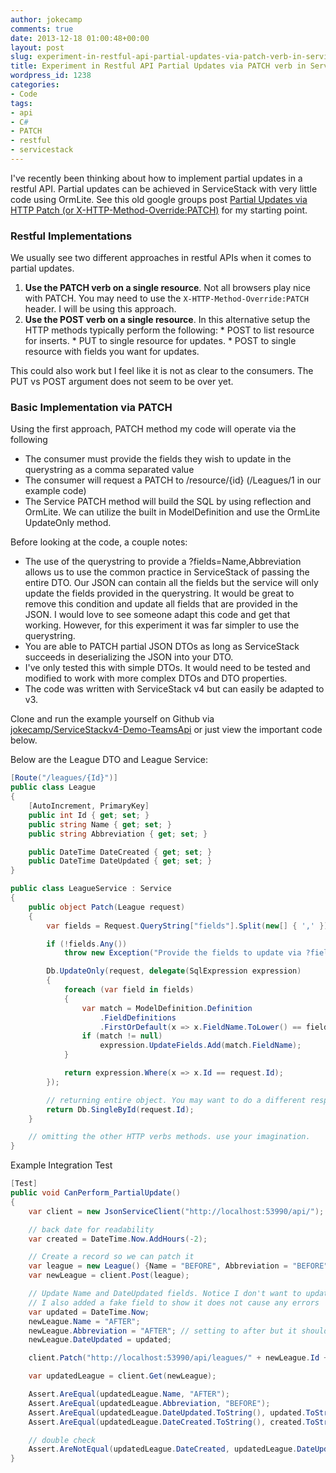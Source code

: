 ```yaml
---
author: jokecamp
comments: true
date: 2013-12-18 01:00:48+00:00
layout: post
slug: experiment-in-restful-api-partial-updates-via-patch-verb-in-servicestack
title: Experiment in Restful API Partial Updates via PATCH verb in ServiceStack
wordpress_id: 1238
categories:
- Code
tags:
- api
- C#
- PATCH
- restful
- servicestack
---
```


I've recently been thinking about how to implement partial updates in a restful API. Partial updates can be achieved in ServiceStack with very little code using OrmLite. See this old google groups post [Partial Updates via HTTP Patch (or X-HTTP-Method-Override:PATCH)](https://groups.google.com/forum/#!topic/servicestack/H9lov15rR14) for my starting point.

### Restful Implementations

We usually see two different approaches in restful APIs when it comes to partial updates.

  1. **Use the PATCH verb on a single resource**. Not all browsers play nice with PATCH. You may need to use the `X-HTTP-Method-Override:PATCH` header. I will be using this approach.
  2. **Use the POST verb on a single resource**. In this alternative setup the HTTP methods typically perform the following:
    * POST to list resource for inserts.
    * PUT to single resource for updates.
    * POST to single resource with fields you want for updates.

This could also work but I feel like it is not as clear to the consumers. The PUT vs POST argument does not seem to be over yet.

### Basic Implementation via PATCH

Using the first approach, PATCH method my code will operate via the following

  * The consumer must provide the fields they wish to update in the querystring as a comma separated value
  * The consumer will request a PATCH to /resource/{id} (/Leagues/1 in our example code)
  * The Service PATCH method will build the SQL by using reflection and OrmLite. We can utilize the built in ModelDefinition and use the OrmLite UpdateOnly method.

Before looking at the code, a couple notes:

  * The use of the querystring to provide a ?fields=Name,Abbreviation allows us to use the common practice in ServiceStack of passing the entire DTO. Our JSON can   contain all the fields but the service will only update the fields provided in the querystring. It would be great to remove this condition and update all fields that are provided in the JSON. I would love to see someone adapt this code and get that working. However, for this experiment it was far simpler to use the querystring.
  * You are able to PATCH partial JSON DTOs as long as ServiceStack succeeds in deserializing the JSON into your DTO.
  * I've only tested this with simple DTOs. It would need to be tested and modified to work with more complex DTOs and DTO properties.
  * The code was written with ServiceStack v4 but can easily be adapted to v3.

Clone and run the example yourself on Github via [jokecamp/ServiceStackv4-Demo-TeamsApi](https://github.com/jokecamp/ServiceStackv4-Demo-TeamsApi/blob/master/LeagueService.cs) or just view the important code below.

Below are the League DTO and League Service:

```csharp
[Route("/leagues/{Id}")]
public class League
{
    [AutoIncrement, PrimaryKey]
    public int Id { get; set; }
    public string Name { get; set; }
    public string Abbreviation { get; set; }

    public DateTime DateCreated { get; set; }
    public DateTime DateUpdated { get; set; }
}

public class LeagueService : Service
{
    public object Patch(League request)
    {
        var fields = Request.QueryString["fields"].Split(new[] { ',' });

        if (!fields.Any())
            throw new Exception("Provide the fields to update via ?fields= in querystring");

        Db.UpdateOnly(request, delegate(SqlExpression expression)
        {
            foreach (var field in fields)
            {
                var match = ModelDefinition.Definition
                    .FieldDefinitions
                    .FirstOrDefault(x => x.FieldName.ToLower() == field.ToLower());
                if (match != null)
                    expression.UpdateFields.Add(match.FieldName);
            }

            return expression.Where(x => x.Id == request.Id);
        });

        // returning entire object. You may want to do a different response code
        return Db.SingleById(request.Id);
    }

    // omitting the other HTTP verbs methods. use your imagination.
}
```

Example Integration Test

```csharp
[Test]
public void CanPerform_PartialUpdate()
{
    var client = new JsonServiceClient("http://localhost:53990/api/");

    // back date for readability
    var created = DateTime.Now.AddHours(-2);

    // Create a record so we can patch it
    var league = new League() {Name = "BEFORE", Abbreviation = "BEFORE", DateUpdated = created, DateCreated = created};
    var newLeague = client.Post(league);

    // Update Name and DateUpdated fields. Notice I don't want to update DateCreatedField.
    // I also added a fake field to show it does not cause any errors
    var updated = DateTime.Now;
    newLeague.Name = "AFTER";
    newLeague.Abbreviation = "AFTER"; // setting to after but it should not get updated
    newLeague.DateUpdated = updated;

    client.Patch("http://localhost:53990/api/leagues/" + newLeague.Id + "?fields=Name,DateUpdated,thisFieldDoesNotExist", newLeague);

    var updatedLeague = client.Get(newLeague);

    Assert.AreEqual(updatedLeague.Name, "AFTER");
    Assert.AreEqual(updatedLeague.Abbreviation, "BEFORE");
    Assert.AreEqual(updatedLeague.DateUpdated.ToString(), updated.ToString(), "update fields don't match");
    Assert.AreEqual(updatedLeague.DateCreated.ToString(), created.ToString(), "created fields don't match");

    // double check
    Assert.AreNotEqual(updatedLeague.DateCreated, updatedLeague.DateUpdated);
}
```
